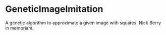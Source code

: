 # GeneticImageImitation
A genetic algorithm to approximate a given image with squares. Nick Berry in memoriam.
